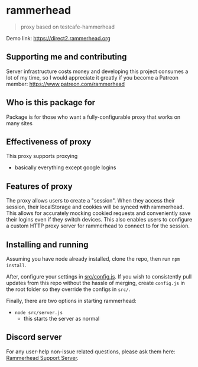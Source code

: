 # rammerhead

> proxy based on testcafe-hammerhead

Demo link: https://direct2.rammerhead.org


## Supporting me and contributing

Server infrastructure costs money and developing this project consumes a lot of my time, so I would appreciate it greatly if you become a Patreon member: https://www.patreon.com/rammerhead


## Who is this package for

Package is for those who want a fully-configurable proxy that works on many sites

## Effectiveness of proxy

This proxy supports proxying
- basically everything except google logins

## Features of proxy

The proxy allows users to create a "session". When they access their session, their localStorage and cookies will be synced with rammerhead. This allows for accurately mocking cookied requests and conveniently save their logins even if they switch devices. This also enables users to configure a custom HTTP proxy server for rammerhead to connect to for the session.

## Installing and running

Assuming you have node already installed, clone the repo, then run `npm install`.

After, configure your settings in [src/config.js](src/config.js). If you wish to consistently pull updates from this repo without the hassle of merging, create `config.js` in the root folder so they override the configs in `src/`.

Finally, there are two options in starting rammerhead:

- `node src/server.js`
  - this starts the server as normal

## Discord server

For any user-help non-issue related questions, please ask them here: [Rammerhead Support Server](https://discord.gg/VNT4E7gN5Y).
